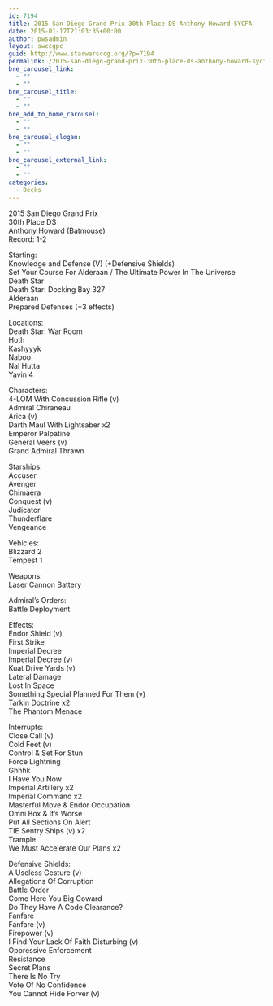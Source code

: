 ```yaml
---
id: 7194
title: 2015 San Diego Grand Prix 30th Place DS Anthony Howard SYCFA
date: 2015-01-17T21:03:35+00:00
author: pwsadmin
layout: swccgpc
guid: http://www.starwarsccg.org/?p=7194
permalink: /2015-san-diego-grand-prix-30th-place-ds-anthony-howard-sycfa/
bre_carousel_link:
  - ""
  - ""
bre_carousel_title:
  - ""
  - ""
bre_add_to_home_carousel:
  - ""
  - ""
bre_carousel_slogan:
  - ""
  - ""
bre_carousel_external_link:
  - ""
  - ""
categories:
  - Decks
---
```

2015 San Diego Grand Prix  
30th Place DS  
Anthony Howard (Batmouse)  
Record: 1-2

Starting:  
Knowledge and Defense (V) (+Defensive Shields)  
Set Your Course For Alderaan / The Ultimate Power In The Universe  
Death Star  
Death Star: Docking Bay 327  
Alderaan  
Prepared Defenses (+3 effects)

Locations:  
Death Star: War Room  
Hoth  
Kashyyyk  
Naboo  
Nal Hutta  
Yavin 4

Characters:  
4-LOM With Concussion Rifle (v)  
Admiral Chiraneau  
Arica (v)  
Darth Maul With Lightsaber x2  
Emperor Palpatine  
General Veers (v)  
Grand Admiral Thrawn

Starships:  
Accuser  
Avenger  
Chimaera  
Conquest (v)  
Judicator  
Thunderflare  
Vengeance

Vehicles:  
Blizzard 2  
Tempest 1

Weapons:  
Laser Cannon Battery

Admiral&#8217;s Orders:  
Battle Deployment

Effects:  
Endor Shield (v)  
First Strike  
Imperial Decree  
Imperial Decree (v)  
Kuat Drive Yards (v)  
Lateral Damage  
Lost In Space  
Something Special Planned For Them (v)  
Tarkin Doctrine x2  
The Phantom Menace

Interrupts:  
Close Call (v)  
Cold Feet (v)  
Control & Set For Stun  
Force Lightning  
Ghhhk  
I Have You Now  
Imperial Artillery x2  
Imperial Command x2  
Masterful Move & Endor Occupation  
Omni Box & It&#8217;s Worse  
Put All Sections On Alert  
TIE Sentry Ships (v) x2  
Trample  
We Must Accelerate Our Plans x2

Defensive Shields:  
A Useless Gesture (v)  
Allegations Of Corruption  
Battle Order  
Come Here You Big Coward  
Do They Have A Code Clearance?  
Fanfare  
Fanfare (v)  
Firepower (v)  
I Find Your Lack Of Faith Disturbing (v)  
Oppressive Enforcement  
Resistance  
Secret Plans  
There Is No Try  
Vote Of No Confidence  
You Cannot Hide Forver (v)